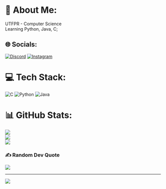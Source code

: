 # 💫 About Me:
UTFPR - Computer Science<br>Learning Python, Java, C;


## 🌐 Socials:
[![Discord](https://img.shields.io/badge/Discord-%237289DA.svg?logo=discord&logoColor=white)](htttps://discord.gg/Markovicz#3144) [![Instagram](https://img.shields.io/badge/Instagram-%23E4405F.svg?logo=Instagram&logoColor=white)](https://instagram.com/vmarkovicz) 

# 💻 Tech Stack:
![C](https://img.shields.io/badge/c-%2300599C.svg?style=for-the-badge&logo=c&logoColor=white) ![Python](https://img.shields.io/badge/python-3670A0?style=for-the-badge&logo=python&logoColor=ffdd54) ![Java](https://img.shields.io/badge/java-%23ED8B00.svg?style=for-the-badge&logo=java&logoColor=white)
# 📊 GitHub Stats:
![](https://github-readme-stats.vercel.app/api?username=VMarkovicz&theme=blueberry&hide_border=false&include_all_commits=true&count_private=true)<br/>
![](https://github-readme-streak-stats.herokuapp.com/?user=VMarkovicz&theme=blueberry&hide_border=false)<br/>
![](https://github-readme-stats.vercel.app/api/top-langs/?username=VMarkovicz&theme=blueberry&hide_border=false&include_all_commits=true&count_private=true&layout=compact)

### ✍️ Random Dev Quote
![](https://quotes-github-readme.vercel.app/api?type=horizontal&theme=tokyonight)

---
[![](https://visitcount.itsvg.in/api?id=VMarkovicz&icon=0&color=8)](https://visitcount.itsvg.in)

<!-- Proudly created with GPRM ( https://gprm.itsvg.in ) -->
